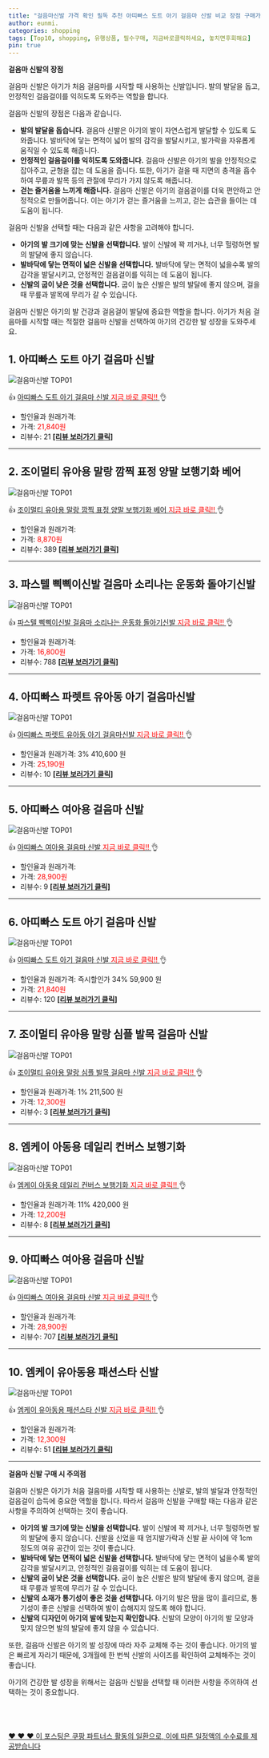 ```yaml
---
title: "걸음마신발 가격 확인 필독 추천 아띠빠스 도트 아기 걸음마 신발 비교 장점 구매가이드"
author: eunmi.
categories: shopping
tags: [Top10, shopping, 유행상품, 필수구매, 지금바로클릭하세요, 놓치면후회해요]
pin: true
---
```

**걸음마 신발의 장점**

걸음마 신발은 아기가 처음 걸음마를 시작할 때 사용하는 신발입니다. 발의 발달을 돕고, 안정적인 걸음걸이를 익히도록 도와주는 역할을 합니다.

걸음마 신발의 장점은 다음과 같습니다.

* **발의 발달을 돕습니다.** 걸음마 신발은 아기의 발이 자연스럽게 발달할 수 있도록 도와줍니다. 발바닥에 닿는 면적이 넓어 발의 감각을 발달시키고, 발가락을 자유롭게 움직일 수 있도록 해줍니다.
* **안정적인 걸음걸이를 익히도록 도와줍니다.** 걸음마 신발은 아기의 발을 안정적으로 잡아주고, 균형을 잡는 데 도움을 줍니다. 또한, 아기가 걸을 때 지면의 충격을 흡수하여 무릎과 발목 등의 관절에 무리가 가지 않도록 해줍니다.
* **걷는 즐거움을 느끼게 해줍니다.** 걸음마 신발은 아기의 걸음걸이를 더욱 편안하고 안정적으로 만들어줍니다. 이는 아기가 걷는 즐거움을 느끼고, 걷는 습관을 들이는 데 도움이 됩니다.

걸음마 신발을 선택할 때는 다음과 같은 사항을 고려해야 합니다.

* **아기의 발 크기에 맞는 신발을 선택합니다.** 발이 신발에 꽉 끼거나, 너무 헐렁하면 발의 발달에 좋지 않습니다.
* **발바닥에 닿는 면적이 넓은 신발을 선택합니다.** 발바닥에 닿는 면적이 넓을수록 발의 감각을 발달시키고, 안정적인 걸음걸이를 익히는 데 도움이 됩니다.
* **신발의 굽이 낮은 것을 선택합니다.** 굽이 높은 신발은 발의 발달에 좋지 않으며, 걸을 때 무릎과 발목에 무리가 갈 수 있습니다.

걸음마 신발은 아기의 발 건강과 걸음걸이 발달에 중요한 역할을 합니다. 아기가 처음 걸음마를 시작할 때는 적절한 걸음마 신발을 선택하여 아기의 건강한 발 성장을 도와주세요.

   

## 1. 아띠빠스 도트 아기 걸음마 신발

![걸음마신발 TOP01](https://thumbnail6.coupangcdn.com/thumbnails/remote/230x230ex/image/vendor_inventory/cddb/2658f5adef36cfbc1f63d7084456d6a962afd9510f1e29b35c14b659e0ea.jpg)


👍 [아띠빠스 도트 아기 걸음마 신발 <font color=red> 지금 바로 클릭!! </font> ](https://link.coupang.com/re/AFFSDP?lptag=AF3617701&subid=GithubCoopas&pageKey=6446008407&traceid=V0-153&itemId=13973220115&vendorItemId=81222118714) 👌 


- 할인율과 원래가격: 
- 가격: <span style='color:red'>21,840원</span>
- 리뷰수: 21  [**[리뷰 보러가기 클릭]**](https://link.coupang.com/re/AFFSDP?lptag=AF3617701&subid=GithubCoopas&pageKey=6446008407&traceid=V0-153&itemId=13973220115&vendorItemId=81222118714)

---


   

## 2. 조이멀티 유아용 말랑 깜찍 표정 양말 보행기화 베어

![걸음마신발 TOP01](https://thumbnail6.coupangcdn.com/thumbnails/remote/230x230ex/image/retail/images/4448345228223894-b3f30cc4-95a4-4311-8e59-7fe4e885a983.jpg)


👍 [조이멀티 유아용 말랑 깜찍 표정 양말 보행기화 베어 <font color=red> 지금 바로 클릭!! </font> ](https://link.coupang.com/re/AFFSDP?lptag=AF3617701&subid=GithubCoopas&pageKey=6581163364&traceid=V0-153&itemId=14810830074&vendorItemId=82050503199) 👌 


- 할인율과 원래가격: 
- 가격: <span style='color:red'>8,870원</span>
- 리뷰수: 389  [**[리뷰 보러가기 클릭]**](https://link.coupang.com/re/AFFSDP?lptag=AF3617701&subid=GithubCoopas&pageKey=6581163364&traceid=V0-153&itemId=14810830074&vendorItemId=82050503199)

---


   

## 3. 파스텔 삑삑이신발 걸음마 소리나는 운동화 돌아기신발

![걸음마신발 TOP01](https://thumbnail9.coupangcdn.com/thumbnails/remote/230x230ex/image/vendor_inventory/c3d2/f0f2442c87309a99622b175c767d8d44cbc3c934a26bdfd69205717b3bba.jpg)


👍 [파스텔 삑삑이신발 걸음마 소리나는 운동화 돌아기신발 <font color=red> 지금 바로 클릭!! </font> ](https://link.coupang.com/re/AFFSDP?lptag=AF3617701&subid=GithubCoopas&pageKey=7119449395&traceid=V0-153&itemId=17821950555&vendorItemId=84995709169) 👌 


- 할인율과 원래가격: 
- 가격: <span style='color:red'>16,800원</span>
- 리뷰수: 788  [**[리뷰 보러가기 클릭]**](https://link.coupang.com/re/AFFSDP?lptag=AF3617701&subid=GithubCoopas&pageKey=7119449395&traceid=V0-153&itemId=17821950555&vendorItemId=84995709169)

---


   

## 4. 아띠빠스 파렛트 유아동 아기 걸음마신발

![걸음마신발 TOP01](https://thumbnail9.coupangcdn.com/thumbnails/remote/230x230ex/image/vendor_inventory/096b/517a9b3254b04ec54a2bc1ce20f07dff775f923baaf0b73044254f1aefec.jpg)


👍 [아띠빠스 파렛트 유아동 아기 걸음마신발 <font color=red> 지금 바로 클릭!! </font> ](https://link.coupang.com/re/AFFSDP?lptag=AF3617701&subid=GithubCoopas&pageKey=6221359398&traceid=V0-153&itemId=12452969071&vendorItemId=79722042495) 👌 


- 할인율과 원래가격: 3%  410,600   원
- 가격: <span style='color:red'>25,190원</span>
- 리뷰수: 10  [**[리뷰 보러가기 클릭]**](https://link.coupang.com/re/AFFSDP?lptag=AF3617701&subid=GithubCoopas&pageKey=6221359398&traceid=V0-153&itemId=12452969071&vendorItemId=79722042495)

---


   

## 5. 아띠빠스 여아용 걸음마 신발

![걸음마신발 TOP01](https://thumbnail7.coupangcdn.com/thumbnails/remote/230x230ex/image/vendor_inventory/7cf7/f145181c33eb2e03456fb24f94b74bc5a8900417a33546f76f0b5b6030ed.png)


👍 [아띠빠스 여아용 걸음마 신발 <font color=red> 지금 바로 클릭!! </font> ](https://link.coupang.com/re/AFFSDP?lptag=AF3617701&subid=GithubCoopas&pageKey=1596313920&traceid=V0-153&itemId=2727227948&vendorItemId=77132937528) 👌 


- 할인율과 원래가격: 
- 가격: <span style='color:red'>28,900원</span>
- 리뷰수: 9  [**[리뷰 보러가기 클릭]**](https://link.coupang.com/re/AFFSDP?lptag=AF3617701&subid=GithubCoopas&pageKey=1596313920&traceid=V0-153&itemId=2727227948&vendorItemId=77132937528)

---


   

## 6. 아띠빠스 도트 아기 걸음마 신발

![걸음마신발 TOP01](https://thumbnail10.coupangcdn.com/thumbnails/remote/230x230ex/image/vendor_inventory/664c/ceed955f3d3d953a4762a0b21c24c9c99534d90fe9f5e816b638bdd32f53.jpg)


👍 [아띠빠스 도트 아기 걸음마 신발 <font color=red> 지금 바로 클릭!! </font> ](https://link.coupang.com/re/AFFSDP?lptag=AF3617701&subid=GithubCoopas&pageKey=6446008407&traceid=V0-153&itemId=13973220125&vendorItemId=81222118756) 👌 


- 할인율과 원래가격: 즉시할인가 34%  59,900   원
- 가격: <span style='color:red'>21,840원</span>
- 리뷰수: 120  [**[리뷰 보러가기 클릭]**](https://link.coupang.com/re/AFFSDP?lptag=AF3617701&subid=GithubCoopas&pageKey=6446008407&traceid=V0-153&itemId=13973220125&vendorItemId=81222118756)

---


   

## 7. 조이멀티 유아용 말랑 심플 발목 걸음마 신발

![걸음마신발 TOP01](https://thumbnail6.coupangcdn.com/thumbnails/remote/230x230ex/image/retail/images/2022/09/07/17/7/c6ffbf41-7666-4f96-9f1b-8b57510280d3.jpg)


👍 [조이멀티 유아용 말랑 심플 발목 걸음마 신발 <font color=red> 지금 바로 클릭!! </font> ](https://link.coupang.com/re/AFFSDP?lptag=AF3617701&subid=GithubCoopas&pageKey=6761470385&traceid=V0-153&itemId=15846813711&vendorItemId=83057657959) 👌 


- 할인율과 원래가격: 1%  211,500   원
- 가격: <span style='color:red'>12,300원</span>
- 리뷰수: 3  [**[리뷰 보러가기 클릭]**](https://link.coupang.com/re/AFFSDP?lptag=AF3617701&subid=GithubCoopas&pageKey=6761470385&traceid=V0-153&itemId=15846813711&vendorItemId=83057657959)

---


   

## 8. 엠케이 아동용 데일리 컨버스 보행기화

![걸음마신발 TOP01](https://thumbnail7.coupangcdn.com/thumbnails/remote/230x230ex/image/retail/images/2019/08/26/10/6/90e2a9e6-591b-4b49-b80b-8b5ca8474c05.jpg)


👍 [엠케이 아동용 데일리 컨버스 보행기화 <font color=red> 지금 바로 클릭!! </font> ](https://link.coupang.com/re/AFFSDP?lptag=AF3617701&subid=GithubCoopas&pageKey=288446412&traceid=V0-153&itemId=913582700&vendorItemId=5282108945) 👌 


- 할인율과 원래가격: 11%  420,000   원
- 가격: <span style='color:red'>12,200원</span>
- 리뷰수: 8  [**[리뷰 보러가기 클릭]**](https://link.coupang.com/re/AFFSDP?lptag=AF3617701&subid=GithubCoopas&pageKey=288446412&traceid=V0-153&itemId=913582700&vendorItemId=5282108945)

---


   

## 9. 아띠빠스 여아용 걸음마 신발

![걸음마신발 TOP01](https://thumbnail6.coupangcdn.com/thumbnails/remote/230x230ex/image/vendor_inventory/5192/5cf6c729bedbe427d140ad68b2c7871e87486ad131cd956f4082effca342.png)


👍 [아띠빠스 여아용 걸음마 신발 <font color=red> 지금 바로 클릭!! </font> ](https://link.coupang.com/re/AFFSDP?lptag=AF3617701&subid=GithubCoopas&pageKey=1596313920&traceid=V0-153&itemId=2727227946&vendorItemId=77132937547) 👌 


- 할인율과 원래가격: 
- 가격: <span style='color:red'>28,900원</span>
- 리뷰수: 707  [**[리뷰 보러가기 클릭]**](https://link.coupang.com/re/AFFSDP?lptag=AF3617701&subid=GithubCoopas&pageKey=1596313920&traceid=V0-153&itemId=2727227946&vendorItemId=77132937547)

---


   

## 10. 엠케이 유아동용 패션스타 신발

![걸음마신발 TOP01](https://thumbnail6.coupangcdn.com/thumbnails/remote/230x230ex/image/retail/images/2019/06/13/17/2/5c47ae5b-3be0-4e89-90c9-c60c83acce47.jpg)


👍 [엠케이 유아동용 패션스타 신발 <font color=red> 지금 바로 클릭!! </font> ](https://link.coupang.com/re/AFFSDP?lptag=AF3617701&subid=GithubCoopas&pageKey=241110997&traceid=V0-153&itemId=766808092&vendorItemId=4935060182) 👌 


- 할인율과 원래가격: 
- 가격: <span style='color:red'>12,300원</span>
- 리뷰수: 51  [**[리뷰 보러가기 클릭]**](https://link.coupang.com/re/AFFSDP?lptag=AF3617701&subid=GithubCoopas&pageKey=241110997&traceid=V0-153&itemId=766808092&vendorItemId=4935060182)

---
**걸음마 신발 구매 시 주의점**

걸음마 신발은 아기가 처음 걸음마를 시작할 때 사용하는 신발로, 발의 발달과 안정적인 걸음걸이 습득에 중요한 역할을 합니다. 따라서 걸음마 신발을 구매할 때는 다음과 같은 사항을 주의하여 선택하는 것이 좋습니다.

* **아기의 발 크기에 맞는 신발을 선택합니다.** 발이 신발에 꽉 끼거나, 너무 헐렁하면 발의 발달에 좋지 않습니다. 신발을 신었을 때 엄지발가락과 신발 끝 사이에 약 1cm 정도의 여유 공간이 있는 것이 좋습니다.
* **발바닥에 닿는 면적이 넓은 신발을 선택합니다.** 발바닥에 닿는 면적이 넓을수록 발의 감각을 발달시키고, 안정적인 걸음걸이를 익히는 데 도움이 됩니다.
* **신발의 굽이 낮은 것을 선택합니다.** 굽이 높은 신발은 발의 발달에 좋지 않으며, 걸을 때 무릎과 발목에 무리가 갈 수 있습니다.
* **신발의 소재가 통기성이 좋은 것을 선택합니다.** 아기의 발은 땀을 많이 흘리므로, 통기성이 좋은 신발을 선택하여 발이 습해지지 않도록 해야 합니다.
* **신발의 디자인이 아기의 발에 맞는지 확인합니다.** 신발의 모양이 아기의 발 모양과 맞지 않으면 발의 발달에 좋지 않을 수 있습니다.

또한, 걸음마 신발은 아기의 발 성장에 따라 자주 교체해 주는 것이 좋습니다. 아기의 발은 빠르게 자라기 때문에, 3개월에 한 번씩 신발의 사이즈를 확인하여 교체해주는 것이 좋습니다.

아기의 건강한 발 성장을 위해서는 걸음마 신발을 선택할 때 이러한 사항을 주의하여 선택하는 것이 중요합니다.<br><br><br><br><br> [ ❤ ❤ ❤ 이 포스팅은 쿠팡 파트너스 활동의 일환으로, 이에 따른 일정액의 수수료를 제공받습니다](https://link.coupang.com/a/bcEFyh)